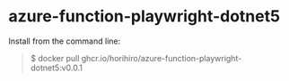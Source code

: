 # azure-function-playwright-dotnet5
Install from the command line:
> $ docker pull ghcr.io/horihiro/azure-function-playwright-dotnet5:v0.0.1
